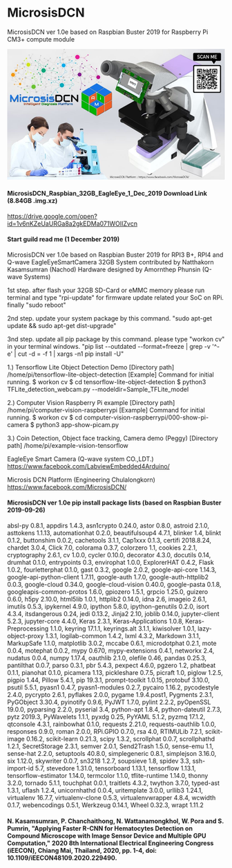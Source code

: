 # MicrosisDCN
MicrosisDCN ver 1.0e based on Raspbian Buster 2019 for Raspberry Pi CM3+ compute module

![](https://raw.githubusercontent.com/cyberthorn-zz/MicrosisDCN/master/MicrosisDCN_banner.jpg)

#### MicrosisDCN_Raspbian_32GB_EagleEye_1_Dec_2019 Download Link (8.84GB .img.xz)
https://drive.google.com/open?id=1v6nKZeUaURGa8a2gkEDMa071WOIIZvcn

#### Start guild read me (1 December 2019)

MicrosisDCN ver 1.0e based on Raspbian Buster 2019
for RPI3 B+, RPI4 and Q-wave EagleEyeSmartCamera 32GB
System contributed by Natthakorn Kasamsumran (Nachod)
Hardware designed by Amornthep Phunsin (Q-wave Systems)

1st step. after flash your 32GB SD-Card or eMMC memory
please run terminal and type "rpi-update" for firmware
update related your SoC on RPi. finally "sudo reboot"

2nd step. update your system package by this command.
"sudo apt-get update && sudo apt-get dist-upgrade"

3nd step. update all pip package by this command.
please type "workon cv" in your terminal windows.
"pip list --outdated --format=freeze | grep -v '^\-e' | cut -d = -f 1  | xargs -n1 pip install -U"

1.) Tensorflow Lite Object Detection Demo
    [Directory path] /home/pi/tensorflow-lite-object-detection
    [Example] Command for initial running.
    $ workon cv
    $ cd tensorflow-lite-object-detection
    $ python3 TFLite_detection_webcam.py --modeldir=Sample_TFLite_model

2.) Computer Vision Raspberry Pi example
    [Directory path] /home/pi/computer-vision-raspberrypi
    [Example] Command for initial running.
    $ workon cv
    $ cd computer-vision-raspberrypi/000-show-pi-camera
    $ python3 app-show-picam.py

3.) Coin Detection, Object face tracking, Camera demo (Peggy)
    [Directory path] /home/pi/example-vision-tensorflow

EagleEye Smart Camera (Q-wave system CO.,LDT.)
https://www.facebook.com/LabviewEmbedded4Arduino/

Microsis DCN Platform (Engineering Chulalongkorn)
https://www.facebook.com/MicrosisDCN/

#### MicrosisDCN ver 1.0e pip install package lists (based on Raspbian Buster 2019-09-26)
absl-py 0.8.1, appdirs 1.4.3, asn1crypto 0.24.0, astor 0.8.0, astroid  2.1.0, asttokens  1.1.13, automationhat 0.2.0, beautifulsoup4 4.7.1, blinker 1.4, blinkt 0.1.2, buttonshim 0.0.2, cachetools 3.1.1, Cap1xxx 0.1.3, certifi 2018.8.24, chardet 3.0.4, Click 7.0, colorama 0.3.7, colorzero 1.1, cookies 2.2.1, cryptography 2.6.1, cv 1.0.0, cycler 0.10.0, decorator 4.3.0, docutils 0.14, drumhat 0.1.0, entrypoints 0.3, envirophat 1.0.0, ExplorerHAT 0.4.2, Flask 1.0.2, fourletterphat 0.1.0, gast 0.3.2, google 2.0.2, google-api-core 1.14.3, google-api-python-client 1.7.11, google-auth 1.7.0, google-auth-httplib2 0.0.3, google-cloud 0.34.0, google-cloud-vision 0.40.0, google-pasta 0.1.8, googleapis-common-protos 1.6.0, gpiozero   1.5.1, grpcio 1.25.0, guizero 0.6.0, h5py 2.10.0, html5lib 1.0.1, httplib2 0.14.0, idna 2.6, imageio 2.6.1, imutils 0.5.3, ipykernel 4.9.0, ipython 5.8.0, ipython-genutils 0.2.0, isort 4.3.4, itsdangerous 0.24, jedi  0.13.2, Jinja2 2.10, joblib 0.14.0, jupyter-client 5.2.3, jupyter-core 4.4.0, Keras 2.3.1, Keras-Applications 1.0.8, Keras-Preprocessing 1.1.0, keyring 17.1.1, keyrings.alt 3.1.1, kiwisolver 1.0.1, lazy-object-proxy 1.3.1, logilab-common 1.4.2, lxml 4.3.2, Markdown 3.1.1, MarkupSafe 1.1.0, matplotlib 3.0.2, mccabe  0.6.1, microdotphat 0.2.1, mote 0.0.4, motephat 0.0.2, mypy 0.670, mypy-extensions 0.4.1, networkx  2.4, nudatus 0.0.4, numpy 1.17.4, oauthlib 2.1.0, olefile 0.46, pandas 0.25.3, pantilthat 0.0.7, parso 0.3.1, pbr 5.4.3, pexpect 4.6.0, pgzero 1.2, phatbeat 0.1.1, pianohat 0.1.0, picamera 1.13, pickleshare 0.7.5, picraft 1.0, piglow 1.2.5, pigpio 1.44, Pillow 5.4.1, pip 19.3.1, prompt-toolkit 1.0.15, protobuf  3.10.0, psutil 5.5.1, pyasn1 0.4.7, pyasn1-modules 0.2.7, pycairo 1.16.2, pycodestyle 2.4.0, pycrypto  2.6.1, pyflakes 2.0.0, pygame 1.9.4.post1, Pygments 2.3.1, PyGObject 3.30.4, pyinotify 0.9.6, PyJWT 1.7.0, pylint 2.2.2, pyOpenSSL 19.0.0, pyparsing 2.2.0, pyserial 3.4, python-apt 1.8.4, python-dateutil  2.7.3, pytz 2019.3, PyWavelets 1.1.1, pyxdg 0.25, PyYAML 5.1.2, pyzmq 17.1.2, qtconsole 4.3.1, rainbowhat 0.1.0, requests 2.21.0, requests-oauthlib 1.0.0, responses 0.9.0, roman 2.0.0, RPi.GPIO 0.7.0, rsa 4.0, RTIMULib 7.2.1, scikit-image 0.16.2, scikit-learn 0.21.3, scipy 1.3.2, scrollphat 0.0.7, scrollphathd  1.2.1, SecretStorage 2.3.1, semver 2.0.1, Send2Trash 1.5.0, sense-emu 1.1, sense-hat 2.2.0, setuptools 40.8.0, simplegeneric 0.8.1, simplejson 3.16.0, six 1.12.0, skywriter 0.0.7, sn3218 1.2.7, soupsieve 1.8, spidev 3.3, ssh-import-id 5.7, stevedore 1.31.0, tensorboard 1.13.1, tensorflow 1.13.1, tensorflow-estimator 1.14.0, termcolor 1.1.0, tflite-runtime 1.14.0, thonny 3.2.0, tornado 5.1.1, touchphat 0.0.1, traitlets 4.3.2, twython 3.7.0, typed-ast 1.3.1, uflash 1.2.4, unicornhathd 0.0.4, uritemplate 3.0.0, urllib3 1.24.1, virtualenv 16.7.7, virtualenv-clone 0.5.3, virtualenvwrapper 4.8.4, wcwidth 0.1.7, webencodings 0.5.1, Werkzeug 0.14.1, Wheel 0.32.3, wrapt 1.11.2  

#### N. Kasamsumran, P. Chanchaithong, N. Wattanamongkhol, W. Pora and S. Pumrin, "Applying Faster R-CNN for Hematocytes Detection on Compound Microscope with Image Sensor Device and Multiple GPU Computation," 2020 8th International Electrical Engineering Congress (iEECON), Chiang Mai, Thailand, 2020, pp. 1-4, doi: 10.1109/iEECON48109.2020.229490.

